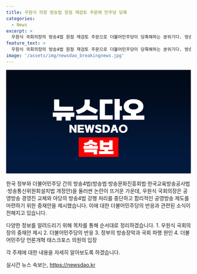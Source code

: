 ```yaml
---
title: 우원식 의장 방송법 원점 재검토 주문에 민주당 당혹
categories:
  - News
excerpt: >
  우원식 국회의장의 방송4법 원점 재검토 주문으로 더불어민주당이 당혹해하는 분위기다. 방송4법은 공영방송 이사를 늘리고 학계·시민사회단체 등에 추천권을 주는 것이 골자다. 이에 민주당은 방송법 강행 처리를 추진하던 것에 대한 당혹함을 드러내었다. 정부의 공영방송 경영진 교체와 야당의 방송4법 강행 처리를 중단하고 합리적 공영방송 제도를 설계하는 제안을 하였다. 
feature_text: >
  우원식 국회의장의 방송4법 원점 재검토 주문으로 더불어민주당이 당혹해하는 분위기다. 방송4법은 공영방송 이사를 늘리고 학계·시민사회단체 등에 추천권을 주는 것이 골자다. 이에 민주당은 방송법 강행 처리를 추진하던 것에 대한 당혹함을 드러내었다. 정부의 공영방송 경영진 교체와 야당의 방송4법 강행 처리를 중단하고 합리적 공영방송 제도를 설계하는 제안을 하였다. 
image: '/assets/img/newsdao_breakingnews.jpg'
---
```


<p><img src="/assets/img/newsdao_breakingnews.jpg" alt="ontimetimes 속보" /></p>

<p>한국 정부와 더불어민주당 간의 방송4법(방송법·방송문화진흥회법·한국교육방송공사법·방송통신위원회설치법 개정안)을 둘러싼 논란이 뜨거운 가운데, 우원식 국회의장은 공영방송 경영진 교체와 야당의 방송4법 강행 처리를 중단하고 합리적인 공영방송 제도를 마련하기 위한 중재안을 제시했습니다. 이에 대한 더불어민주당의 반응과 관련된 소식이 전해지고 있습니다.</p>

<p>다양한 정보를 알려드리기 위해 목차를 통해 순서대로 정리하겠습니다.
1. 우원식 국회의장의 중재안 제시
2. 더불어민주당의 반응
3. 정부의 방송장악과 국회 파행 원인
4. 더불어민주당 언론개혁 태스크포스 의원의 입장</p>

<p>각 주제에 대한 내용을 자세히 알아보도록 하겠습니다. </p>

<p data-ke-size="size16"></p>
실시간 뉴스 속보는, <a href="https://newsdao.kr" rel="dofollow">https://newsdao.kr</a>


